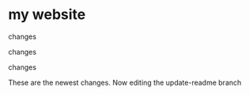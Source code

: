# my website


changes 

changes 

changes

These are the newest changes.
Now editing the update-readme branch
